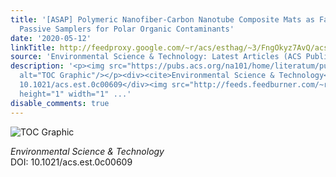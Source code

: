 ```yaml
---
title: '[ASAP] Polymeric Nanofiber-Carbon Nanotube Composite Mats as Fast-Equilibrium
  Passive Samplers for Polar Organic Contaminants'
date: '2020-05-12'
linkTitle: http://feedproxy.google.com/~r/acs/esthag/~3/FngOkyz7AvQ/acs.est.0c00609
source: 'Environmental Science & Technology: Latest Articles (ACS Publications)'
description: '<p><img src="https://pubs.acs.org/na101/home/literatum/publisher/achs/journals/content/esthag/0/esthag.ahead-of-print/acs.est.0c00609/20200512/images/medium/es0c00609_0005.gif"
  alt="TOC Graphic"/></p><div><cite>Environmental Science & Technology</cite></div><div>DOI:
  10.1021/acs.est.0c00609</div><img src="http://feeds.feedburner.com/~r/acs/esthag/~4/FngOkyz7AvQ"
  height="1" width="1" ...'
disable_comments: true
---
```

<p><img src="https://pubs.acs.org/na101/home/literatum/publisher/achs/journals/content/esthag/0/esthag.ahead-of-print/acs.est.0c00609/20200512/images/medium/es0c00609_0005.gif" alt="TOC Graphic"/></p><div><cite>Environmental Science & Technology</cite></div><div>DOI: 10.1021/acs.est.0c00609</div><img src="http://feeds.feedburner.com/~r/acs/esthag/~4/FngOkyz7AvQ" height="1" width="1" ...
